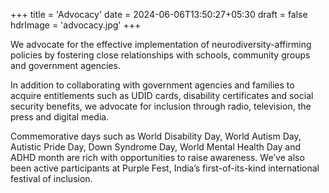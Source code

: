 +++
title = 'Advocacy'
date = 2024-06-06T13:50:27+05:30
draft = false
hdrImage = 'advocacy.jpg'
+++

We advocate for the effective implementation of neurodiversity-affirming policies by fostering close
relationships with schools, community groups and government agencies.

In addition to collaborating with government agencies and families to acquire entitlements such as
UDID cards, disability certificates and social security benefits, we advocate for inclusion through
radio, television, the press and digital media.

Commemorative days such as World Disability Day, World Autism Day, Autistic Pride Day, Down
Syndrome Day, World Mental Health Day and ADHD month are rich with opportunities to raise
awareness. We’ve also been active participants at Purple Fest, India’s first-of-its-kind international
festival of inclusion.
